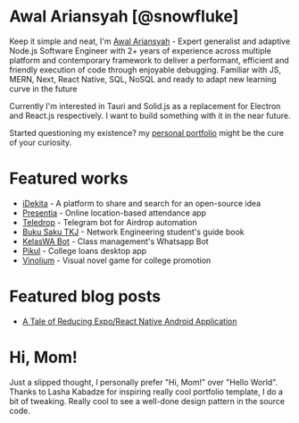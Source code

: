 # Awal Ariansyah [@snowfluke]

Keep it simple and neat, I'm [Awal Ariansyah](https://awala.me) - Expert generalist and adaptive Node.js Software Engineer with 2+ years of experience across multiple platform and contemporary framework to deliver a performant, efficient and friendly execution of code through enjoyable debugging. Familiar with JS, MERN, Next, React Native, SQL, NoSQL and ready to adapt new learning curve in the future

Currently I'm interested in Tauri and Solid.js as a replacement for Electron and React.js respectively. I want to build something with it in the near future.

Started questioning my existence? my [personal portfolio](https://awala.me) might be the cure of your curiosity.

# Featured works

- [iDekita](http://idekita.herokuapp.com/) - A platform to share and search for an open-source idea
- [Presentia](http://presentia.stmikkomputama.ac.id/) - Online location-based attendance app
- [Teledrop](https://youtu.be/dpr3RrLRehs) - Telegram bot for Airdrop automation
- [Buku Saku TKJ](https://play.google.com/store/apps/details?id=com.bukusakutkj.sss) - Network Engineering student's guide book
- [KelasWA Bot](https://github.com/snowfluke/kelasWABot) - Class management's Whatsapp Bot
- [Pikul](https://www.youtube.com/watch?v=y8lpe6FIloc) - College loans desktop app
- [Vinolium](https://awaru.itch.io/vinolium) - Visual novel game for college promotion

# Featured blog posts

- [A Tale of Reducing Expo/React Native Android Application](https://dev.to/awalariansyah/a-tale-of-reducing-expo-react-native-android-application-3cgb)

# Hi, Mom!

Just a slipped thought, I personally prefer "Hi, Mom!" over "Hello World". Thanks to Lasha Kabadze for inspiring really cool portfolio template, I do a bit of tweaking. Really cool to see a well-done design pattern in the source code.
